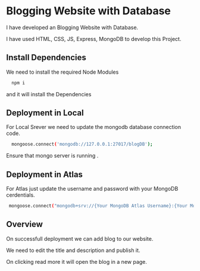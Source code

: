 # Blogging Website with Database

I have developed an Blogging Website with Database.

I have used HTML, CSS, JS, Express, MongoDB to develop this Project.

## Install Dependencies

We need to install the required Node Modules
```bash
  npm i
```
and it will install the Dependencies

## Deployment in Local

For Local Srever we need to update the mongodb database connection code.

```bash
  mongoose.connect('mongodb://127.0.0.1:27017/blogDB');
```
Ensure that mongo server is running .

## Deployment in Atlas

For Atlas just update the username and password with your MongoDB cerdentials.

```bash
 mongoose.connect("mongodb+srv://{Your MongoDB Atlas Username}:{Your MongoDB Atlas Password}/blogDB");
```

## Overview

On successfull deployment we can add blog to our website.

We need to edit the title and description and publish it.

On clicking read more it will open the blog in a new page.